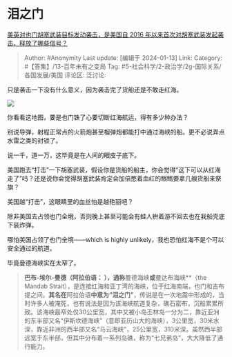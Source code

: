 # 泪之门
[美英对也门胡塞武装目标发动袭击，是美国自 2016 年以来首次对胡塞武装发起袭击，释放了哪些信号？](https://www.zhihu.com/question/639169153/answer/3360266417)

> Author: #Anonymity
> Last update: [编辑于 2024-01-13]
> Link:
> Category: #【答集】/13-百年未有之变局
> Tag: #5-社会科学/2-政治学/2g-国际关系/各国发展/美国
> 评论区:
> 泛讨论:

只是袭击一下没有什么意义，因为袭击完了货船还是不敢走红海。

![](https://picx.zhimg.com/80/v2-87f2b2fe8c07c37b02e5abed51708fe7_1440w.webp?source=2c26e567)

你看看这地图，要是也门铁了心要切断红海航运，得有多少种办法？

别说导弹，射程正常点的火箭炮甚至榴弹炮都能打中通过海峡的船。更不必说弄点水雷之类的封锁了。

说一千，道一万，这毕竟是在人间的眼皮子底下。

美国跑去“打击”一下胡塞武装，假设你是货船的船主，你会觉得“这下可以从红海走了”吗？还是说你会觉得胡塞武装肯定会加倍憋着血红的眼睛要拿几艘货船来祭旗？

美国越“打击”，这眼睛里的血丝怕是越艳丽吧？

除非美国去占领也门全境，否则晚上甚至可能会有蛙人拚着游不回去也在我船壳底下装炸弹。

哪怕美国占领了也门全境——which is highly unlikely，我也恐怕红海不是个可以安全通过的航道。

毕竟曼德海峡实在太窄了。

> **巴布-埃尔-曼德（阿拉伯语： ‎），通称**曼德海峡**或**曼达布海峡**（the Mandab Strait），是连接红海和亚丁湾的海峡，位于红海南端，也门和吉布提之间。**其名在**阿拉伯语**中意为“泪之门”**，传说是在一次地震中形成的，当时许多人被淹死，也有说法是因为该海峡航道复杂，礁石密布，沉船累累所致。该海峡最窄处仅30公里宽，其中又被小岛丕林岛一分为二，靠近亚洲的东半部又名“伊斯坎德海峡”（意即亚历山大的海峡），3公里宽，30米水深，靠近非洲的西半部又名“马云海峡”，25公里宽，310米深。虽然西半部远宽于东半部，但其中分布着一系列岛礁，称为“七兄弟岛”，大大降低了通行能力。
